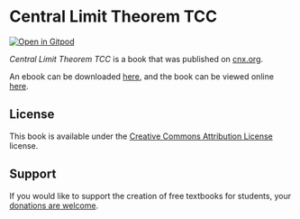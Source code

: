 # Central Limit Theorem TCC

[![Open in Gitpod](https://gitpod.io/button/open-in-gitpod.svg)](https://gitpod.io/from-referrer/)

_Central Limit Theorem TCC_ is a book that was published on [cnx.org](https://cnx.org/).

An ebook can be downloaded [here](https://github.com/cnx-user-books/cnxbook-central-limit-theorem-tcc/releases/latest), and the book can be viewed online [here](https://github.com/cnx-user-books/cnxbook-central-limit-theorem-tcc/releases/latest).

## License
This book is available under the [Creative Commons Attribution License](./LICENSE) license.

## Support
If you would like to support the creation of free textbooks for students, your [donations are welcome](https://riceconnect.rice.edu/donation/support-openstax-banner).
